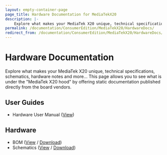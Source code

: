 ```yaml
---
layout: empty-container-page
page_title: Hardware Documentation for MediaTekX20
description: |-
    Explore what makes your MediaTek X20 unique, technical specifications, schematics, hardware notes and more... This page allows you to see what is under the "MediaTek X20 hood" by offering static documentation published directly from the board vendors.
permalink: /documentation/ConsumerEdition/MediaTekX20/HardwareDocs/
redirect_from: /documentation/ConsumerEdition/MediaTekX20/HardwareDocs/README.md/
---
```

# Hardware Documentation

Explore what makes your MediaTek X20 unique, technical specifications, schematics, hardware notes and more... This page allows you to see what is under the "MediaTek X20 hood" by offering static documentation published directly from the board vendors.

## User Guides

- Hardware User Manual ([View](HardwareUserManual.md))


## Hardware

- BOM ([View](https://github.com/96boards/documentation/blob/master/ConsumerEdition/MediaTekX20/HardwareDocs/MediaTekX20_BOM.pdf) / [Download](https://github.com/96boards/documentation/raw/master/ConsumerEdition/MediaTekX20/HardwareDocs/MediaTekX20_BOM.pdf))
- Schematics ([View](https://github.com/96boards/documentation/blob/master/ConsumerEdition/MediaTekX20/HardwareDocs/MediaTekX20_Schematics_v2.0.pdf) / [Download](https://github.com/96boards/documentation/raw/master/ConsumerEdition/MediaTekX20/HardwareDocs/MediaTekX20_Schematics_v2.0.pdf))
